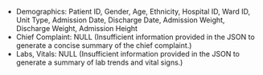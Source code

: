 - Demographics: Patient ID, Gender, Age, Ethnicity, Hospital ID, Ward ID, Unit Type, Admission Date, Discharge Date, Admission Weight, Discharge Weight, Admission Height
- Chief Complaint: NULL (Insufficient information provided in the JSON to generate a concise summary of the chief complaint.)
- Labs, Vitals: NULL (Insufficient information provided in the JSON to generate a summary of lab trends and vital signs.)